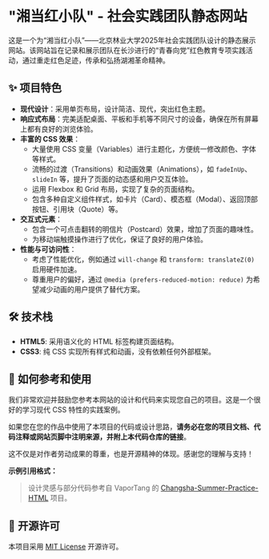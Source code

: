 # "湘当红小队" - 社会实践团队静态网站

这是一个为“湘当红小队”——北京林业大学2025年社会实践团队设计的静态展示网站。该网站旨在记录和展示团队在长沙进行的“青春向党”红色教育专项实践活动，通过重走红色足迹，传承和弘扬湖湘革命精神。

## ✨ 项目特色

- **现代设计**：采用单页布局，设计简洁、现代，突出红色主题。
- **响应式布局**：完美适配桌面、平板和手机等不同尺寸的设备，确保在所有屏幕上都有良好的浏览体验。
- **丰富的 CSS 效果**：
    - 大量使用 CSS 变量（Variables）进行主题化，方便统一修改颜色、字体等样式。
    - 流畅的过渡（Transitions）和动画效果（Animations），如 `fadeInUp`、`slideIn` 等，提升了页面的动态感和用户交互体验。
    - 运用 Flexbox 和 Grid 布局，实现了复杂的页面结构。
    - 包含多种自定义组件样式，如卡片（Card）、模态框（Modal）、返回顶部按钮、引用块（Quote）等。
- **交互式元素**：
    - 包含一个可点击翻转的明信片（Postcard）效果，增加了页面的趣味性。
    - 为移动端触摸操作进行了优化，保证了良好的用户体验。
- **性能与可访问性**：
    - 考虑了性能优化，例如通过 `will-change` 和 `transform: translateZ(0)` 启用硬件加速。
    - 尊重用户的偏好，通过 `@media (prefers-reduced-motion: reduce)` 为希望减少动画的用户提供了替代方案。

## 🛠️ 技术栈

- **HTML5**: 采用语义化的 HTML 标签构建页面结构。
- **CSS3**: 纯 CSS 实现所有样式和动画，没有依赖任何外部框架。

## 📜 如何参考和使用

我们非常欢迎并鼓励您参考本网站的设计和代码来实现您自己的项目。这是一个很好的学习现代 CSS 特性的实践案例。

如果您在您的作品中使用了本项目的代码或设计思路，**请务必在您的项目文档、代码注释或网站页脚中注明来源，并附上本代码仓库的链接**。

这不仅是对作者劳动成果的尊重，也是开源精神的体现。感谢您的理解与支持！

**示例引用格式：**
> 设计灵感与部分代码参考自 VaporTang 的 [Changsha-Summer-Practice-HTML](https://github.com/VaporTang/Changsha-Summer-Practice-HTML) 项目。

## 📄 开源许可

本项目采用 [MIT License](LICENSE) 开源许可。
